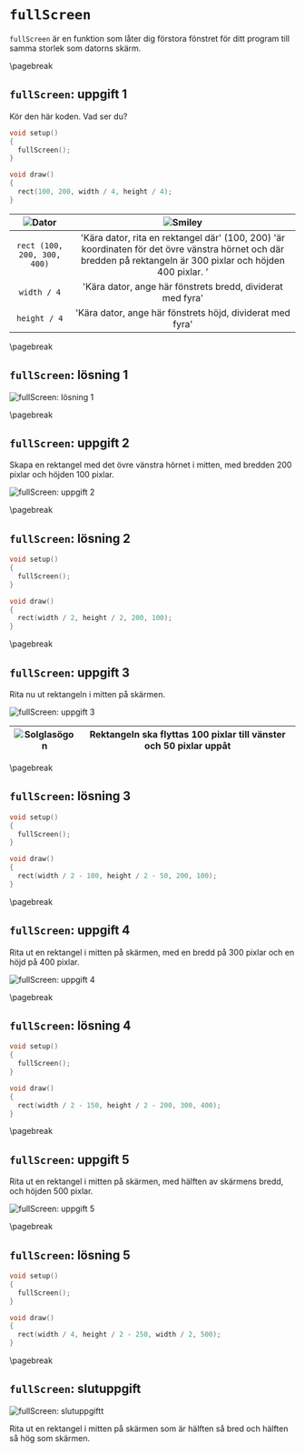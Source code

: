 # `fullScreen`

`fullScreen` är en funktion som låter dig förstora fönstret för ditt program till samma storlek som datorns skärm.

\pagebreak

## `fullScreen`: uppgift 1

Kör den här koden. Vad ser du?

```c++
void setup() 
{
  fullScreen();
}

void draw() 
{
  rect(100, 200, width / 4, height / 4);
}
```

![Dator](EmojiComputer.png) | ![Smiley](EmojiSmiley.png)
:----------------------------:|:----------------------------------------:
`rect (100, 200, 300, 400)` | 'Kära dator, rita en rektangel där' (100, 200) 'är koordinaten för det övre vänstra hörnet och där bredden på rektangeln är 300 pixlar och höjden 400 pixlar. '
`width / 4` | 'Kära dator, ange här fönstrets bredd, dividerat med fyra'
`height / 4` | 'Kära dator, ange här fönstrets höjd, dividerat med fyra'

\pagebreak

## `fullScreen`: lösning 1

![`fullScreen`: lösning 1](fullscreen_1.png)

\pagebreak

## `fullScreen`: uppgift 2

Skapa en rektangel med det övre vänstra hörnet i mitten,
med bredden 200 pixlar och höjden 100 pixlar.

![`fullScreen`: uppgift 2](fullscreen_2.png)

\pagebreak

## `fullScreen`: lösning 2

```c++
void setup() 
{
  fullScreen();
}

void draw() 
{
  rect(width / 2, height / 2, 200, 100);
}
```

\pagebreak

## `fullScreen`: uppgift 3

Rita nu ut rektangeln i mitten på skärmen.

![`fullScreen`: uppgift 3](fullscreen_3.png)

![Solglasögon](EmojiSunglasses.png) | Rektangeln ska flyttas 100 pixlar till vänster och 50 pixlar uppåt
:-----------------:|:-----------------------------:

\pagebreak

## `fullScreen`: lösning 3

```c++
void setup() 
{
  fullScreen();
}

void draw() 
{
  rect(width / 2 - 100, height / 2 - 50, 200, 100);
}
```

\pagebreak

## `fullScreen`: uppgift 4

Rita ut en rektangel i mitten på skärmen, med en bredd på 300 pixlar
och en höjd på 400 pixlar.

![`fullScreen`: uppgift 4](fullscreen_4.png)

\pagebreak

## `fullScreen`: lösning 4

```c++
void setup() 
{
  fullScreen();
}

void draw() 
{
  rect(width / 2 - 150, height / 2 - 200, 300, 400);
}
```

\pagebreak

## `fullScreen`: uppgift 5

Rita ut en rektangel i mitten på skärmen, med hälften av skärmens bredd,
och höjden 500 pixlar.

![`fullScreen`: uppgift 5](fullscreen_5.png)

\pagebreak

## `fullScreen`: lösning 5

```c++
void setup() 
{
  fullScreen();
}

void draw() 
{
  rect(width / 4, height / 2 - 250, width / 2, 500);
}
```

\pagebreak

## `fullScreen`: slutuppgift

![`fullScreen`: slutuppgiftt](fullscreen_6.png)

Rita ut en rektangel i mitten på skärmen som är hälften så bred och hälften så hög som skärmen.

